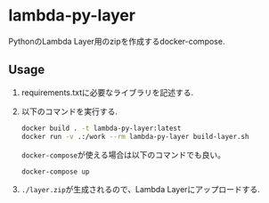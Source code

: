 # lambda-py-layer
PythonのLambda Layer用のzipを作成するdocker-compose.

## Usage

1. requirements.txtに必要なライブラリを記述する.

2. 以下のコマンドを実行する.

    ```bash
    docker build . -t lambda-py-layer:latest
    docker run -v .:/work --rm lambda-py-layer build-layer.sh
    ```

    `docker-compose`が使える場合は以下のコマンドでも良い。
    ```bash
    docker-compose up
    ```
3. `./layer.zip`が生成されるので、Lambda Layerにアップロードする.
